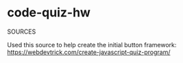 # code-quiz-hw


SOURCES

Used this source to help create the initial button framework:
https://webdevtrick.com/create-javascript-quiz-program/